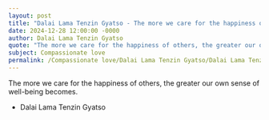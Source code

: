 ```yaml
---
layout: post
title: "Dalai Lama Tenzin Gyatso - The more we care for the happiness of"
date: 2024-12-28 12:00:00 -0000
author: Dalai Lama Tenzin Gyatso
quote: "The more we care for the happiness of others, the greater our own sense of well-being becomes."
subject: Compassionate love
permalink: /Compassionate love/Dalai Lama Tenzin Gyatso/Dalai Lama Tenzin Gyatso - The more we care for the happiness of
---
```


The more we care for the happiness of others, the greater our own sense of well-being becomes.

- Dalai Lama Tenzin Gyatso
